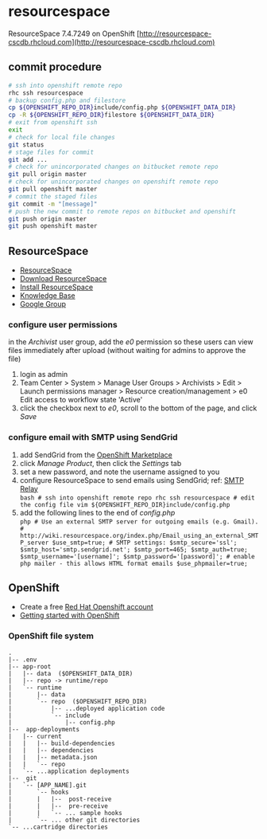 # resourcespace
ResourceSpace 7.4.7249 on OpenShift
[http://resourcespace-cscdb.rhcloud.com](http://resourcespace-cscdb.rhcloud.com)

## commit procedure
```bash
# ssh into openshift remote repo
rhc ssh resourcespace
# backup config.php and filestore
cp ${OPENSHIFT_REPO_DIR}include/config.php ${OPENSHIFT_DATA_DIR}
cp -R ${OPENSHIFT_REPO_DIR}filestore ${OPENSHIFT_DATA_DIR}
# exit from openshift ssh
exit
# check for local file changes
git status
# stage files for commit
git add ...
# check for unincorporated changes on bitbucket remote repo
git pull origin master
# check for unincorporated changes on openshift remote repo
git pull openshift master
# commit the staged files
git commit -m "[message]"
# push the new commit to remote repos on bitbucket and openshift
git push origin master
git push openshift master
```

## ResourceSpace
* [ResourceSpace](http://www.resourcespace.org)
* [Download ResourceSpace](http://resourcespace.org/get)
* [Install ResourceSpace](http://wiki.resourcespace.org/index.php/Installation)
* [Knowledge Base](http://resourcespace.org/knowledge-base/)
* [Google Group](https://groups.google.com/forum/#!forum/resourcespace)

### configure user permissions
in the _Archivist_ user group, add the _e0_ permission so these users can view files immediately after upload (without waiting for admins to approve the file)  
1. login as admin  
2. Team Center > System > Manage User Groups > Archivists > Edit > Launch permissions manager > Resource creation/management > e0  Edit access to workflow state 'Active'  
3. click the checkbox next to _e0_, scroll to the bottom of the page, and click _Save_

### configure email with SMTP using SendGrid
1. add SendGrid from the [OpenShift Marketplace](https://marketplace.openshift.com/apps/9628?restoreSearch=true#!overview)  
2. click _Manage Product_, then click the _Settings_ tab  
3. set a new password, and note the username assigned to you  
4. configure ResourceSpace to send emails using SendGrid; ref: [SMTP Relay](https://sendgrid.com/docs/Integrate/index.html#-SMTP-Relay)  
        ```bash
        # ssh into openshift remote repo
        rhc ssh resourcespace
        # edit the config file
        vim ${OPENSHIFT_REPO_DIR}include/config.php
        ```
5. add the following lines to the end of _config.php_  
        ```php
        # Use an external SMTP server for outgoing emails (e.g. Gmail).
        # http://wiki.resourcespace.org/index.php/Email_using_an_external_SMTP_server
        $use_smtp=true;
        # SMTP settings:
        $smtp_secure='ssl';
        $smtp_host='smtp.sendgrid.net';
        $smtp_port=465;
        $smtp_auth=true;
        $smtp_username='[username]';
        $smtp_password='[password]';
        # enable php mailer - this allows HTML format emails
        $use_phpmailer=true;
        ```

## OpenShift
* Create a free [Red Hat Openshift account](https://openshift.redhat.com)
* [Getting started with OpenShift](https://openshift.redhat.com/app/getting_started)

### OpenShift file system
```
.
|-- .env
|-- app-root
|   |-- data  ($OPENSHIFT_DATA_DIR)
|   |-- repo -> runtime/repo
|   `-- runtime
|       |-- data
|       `-- repo  ($OPENSHIFT_REPO_DIR)
|           |-- ...deployed application code
|           `-- include
|               |-- config.php
|--  app-deployments
|   |-- current
|   |   |-- build-dependencies
|   |   |-- dependencies
|   |   |-- metadata.json
|   |   `-- repo
|   `-- ...application deployments
|--  git
|   `-- [APP_NAME].git
|       `-- hooks
|       |   |--  post-receive
|       |   |--  pre-receive
|       |   `-- ... sample hooks
|       `-- ... other git directories
`-- ...cartridge directories
```
